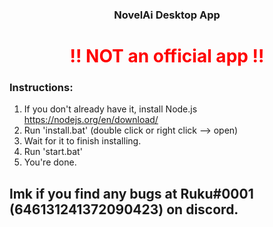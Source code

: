 ### <center>NovelAi Desktop App</center>
# <center>**<font color="red"> !! NOT an official app !!</font>**</center>

### Instructions:
  1. If you don't already have it, install Node.js https://nodejs.org/en/download/
  2. Run 'install.bat' (double click or right click --> open)
  3. Wait for it to finish installing.
  4. Run 'start.bat'
  5. You're done.

## lmk if you find any bugs at Ruku#0001 (646131241372090423) on discord.
